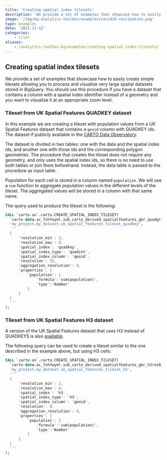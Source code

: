 ```yaml
---
title: 'Creating spatial index tilesets'
description: 'We provide a set of examples that showcase how to easily create tilesets based on spatial indexes allowing you to process and visualize very large spatial datasets stored in BigQuery. You should use this procedure if you have a dataset that contains a column with a spatial index identifier instead of a geometry and you want to visualize it at an appropriate zoom level.'
image: '/img/bq-analytics-toolbox/examples/covid19-vaccination.png'
type: examples
date: '2021-11-12'
categories:
    - tiler
aliases:
    - /analytics-toolbox-bq/examples/creating-spatial-index-tilesets/
---
```

## Creating spatial index tilesets

We provide a set of examples that showcase how to easily create simple tilesets allowing you to process and visualize very large spatial datasets stored in BigQuery. You should use this procedure if you have a dataset that contains a column with a spatial index identifier instead of a geometry and you want to visualize it at an appropriate zoom level.

### Tileset from UK Spatial Features QUADKEY dataset

In this example we are creating a tileset with population values from a UK Spatial Features dataset that contains a `geoid` column with QUADKEY ids. The dataset if publicly available in the [CARTO Data Observatory](https://gcp-us-east1.app.carto.com/data/observatory/carto/subscriptions.cdb_spatial_fea_1e9882ab).

The dataset is divided in two tables: one with the data and the spatial index ids, and another one with those ids and the corresponding polygon geometries. The procedure that creates the tileset does not require any geometry, and only uses the spatial index ids, so there is no need to use both tables or join them beforehand. Instead, the data table is passed to the procedure as input table.

Population for each cell is stored in a column named `population`. We will use a `sum` function to aggregate population values in the different levels of the tileset. The aggregated values will be stored in a column with that same name.

The query used to produce the tileset is the following:

```sql
CALL `carto-un`.carto.CREATE_SPATIAL_INDEX_TILESET(
  `carto-data.ac_7xhfwyml.sub_carto_derived_spatialfeatures_gbr_quadgrid15_v1_yearly_v2`,
  'my_project.my_dataset.uk_spatial_features_tileset_quadkey',
  '''
  {
      'resolution_min': 2,
      'resolution_max': 8,
      'spatial_index': 'quadkey',
      'spatial_index_type': 'quadint',
      'spatial_index_column': 'geoid',
      'resolution': 15,
      'aggregation_resolution': 4,
      'properties': {
          'population': {
              'formula':'sum(population)',
              'type':'Number'
          }
      }
  }
  '''
);
```


### Tileset from UK Spatial Features H3 dataset

A version of the UK Spatial Features dataset that uses H3 instead of QUADKEYS is also [available](https://gcp-us-east1.app.carto.com/catalog/dataset/cdb_spatial_fea_6b8f8034).

The following query can be used to create a tileset similar to the one described in the example above, but using H3 cells:

```sql
CALL `carto-un`.carto.CREATE_SPATIAL_INDEX_TILESET(
  `carto-data.ac_7xhfwyml.sub_carto_derived_spatialfeatures_gbr_h3res8_v1_yearly_v2`,
  'my_project.my_dataset.uk_spatial_features_tileset_h3',
  '''
  {
      'resolution_min': 1,
      'resolution_max': 4,
      'spatial_index': 'h3',
      'spatial_index_type': 'h3',
      'spatial_index_column': 'geoid',
      'resolution': 8,
      'aggregation_resolution': 4,
      'properties': {
          'population': {
              'formula':'sum(population)',
              'type':'Number'
          }
      }
  }
  '''
);
```
